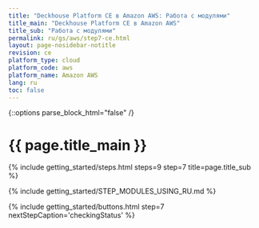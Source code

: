 ```yaml
---
title: "Deckhouse Platform CE в Amazon AWS: Работа с модулями"
title_main: "Deckhouse Platform CE в Amazon AWS"
title_sub: "Работа с модулями"
permalink: ru/gs/aws/step7-ce.html
layout: page-nosidebar-notitle
revision: ce
platform_type: cloud
platform_code: aws
platform_name: Amazon AWS
lang: ru
toc: false
---
```


<link rel="stylesheet" type="text/css" href='{{ assets["getting-started.css"].digest_path }}' />

{::options parse_block_html="false" /}

<h1 class="docs__title">{{ page.title_main }}</h1>
{% include getting_started/steps.html steps=9 step=7 title=page.title_sub %}

{% include getting_started/STEP_MODULES_USING_RU.md %}

{% include getting_started/buttons.html step=7 nextStepCaption='checkingStatus' %}
